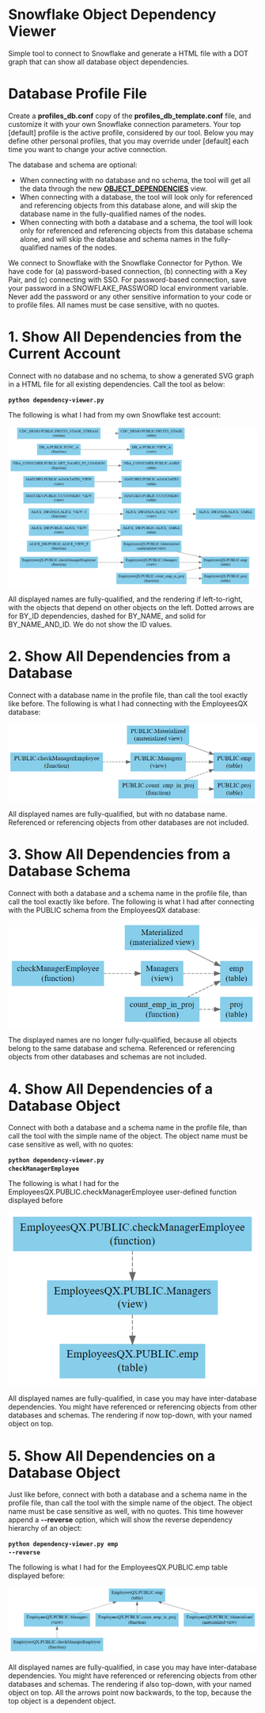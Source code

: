 Snowflake Object Dependency Viewer
==================================

Simple tool to connect to Snowflake and generate a HTML file with a DOT graph that can show all database object dependencies.

# Database Profile File

Create a **profiles_db.conf** copy of the **profiles_db_template.conf** file, and customize it with your own Snowflake connection parameters. Your top [default] profile is the active profile, considered by our tool. Below you may define other personal profiles, that you may override under [default] each time you want to change your active connection.

The database and schema are optional:
* When connecting with no database and no schema, the tool will get all the data through the new **[OBJECT_DEPENDENCIES](https://docs.snowflake.com/en/user-guide/object-dependencies.html)** view.
* When connecting with a database, the tool will look only for referenced and referencing objects from this database alone, and will skip the database name in the fully-qualified names of the nodes.
* When connecting with both a database and a schema, the tool will look only for referenced and referencing objects from this database schema alone, and will skip the database and schema names in the fully-qualified names of the nodes.

We connect to Snowflake with the Snowflake Connector for Python. We have code for (a) password-based connection, (b) connecting with a Key Pair, and (c) connecting with SSO. For password-based connection, save your password in a SNOWFLAKE_PASSWORD local environment variable. Never add the password or any other sensitive information to your code or to profile files. All names must be case sensitive, with no quotes.

# 1. Show All Dependencies from the Current Account

Connect with no database and no schema, to show a generated SVG graph in a HTML file for all existing dependencies. Call the tool as below:

**<code>python dependency-viewer.py</code>**  

The following is what I had from my own Snowflake test account:

![All Dependencies](/images/account.png)

All displayed names are fully-qualified, and the rendering if left-to-right, with the objects that depend on other objects on the left. Dotted arrows are for BY_ID dependencies, dashed for BY_NAME, and solid for BY_NAME_AND_ID. We do not show the ID values.

# 2. Show All Dependencies from a Database

Connect with a database name in the profile file, than call the tool exactly like before. The following is what I had connecting with the EmployeesQX database:

![Database Dependencies](/images/account-EmployeesQX.png)

All displayed names are fully-qualified, but with no database name. Referenced or referencing objects from other databases are not included.

# 3. Show All Dependencies from a Database Schema

Connect with both a database and a schema name in the profile file, than call the tool exactly like before. The following is what I had after connecting with the PUBLIC schema from the EmployeesQX database:

![Schema Dependencies](/images/account-EmployeesQX.PUBLIC.png)

The displayed names are no longer fully-qualified, because all objects belong to the same database and schema. Referenced or referencing objects from other databases and schemas are not included.

# 4. Show All Dependencies of a Database Object

Connect with both a database and a schema name in the profile file, than call the tool with the simple name of the object. The object name must be case sensitive as well, with no quotes:

**<code>python dependency-viewer.py checkManagerEmployee</code>**  

The following is what I had for the EmployeesQX.PUBLIC.checkManagerEmployee user-defined function displayed before

![Object Dependencies](/images/account-EmployeesQX.PUBLIC.checkManagerEmployee.png)

All displayed names are fully-qualified, in case you may have inter-database dependencies. You might have referenced or referencing objects from other databases and schemas. The rendering if now top-down, with your named object on top.

# 5. Show All Dependencies on a Database Object

Just like before, connect with both a database and a schema name in the profile file, than call the tool with the simple name of the object. The object name must be case sensitive as well, with no quotes. This time however append a **--reverse** option, which will show the reverse dependency hierarchy of an object:

**<code>python dependency-viewer.py emp --reverse</code>**  

The following is what I had for the EmployeesQX.PUBLIC.emp table displayed before:

![Object Dependencies](/images/account-EmployeesQX.PUBLIC.emp-rev.png)

All displayed names are fully-qualified, in case you may have inter-database dependencies. You might have referenced or referencing objects from other databases and schemas. The rendering if also top-down, with your named object on top. All the arrows point now backwards, to the top, because the top object is a dependent object.
